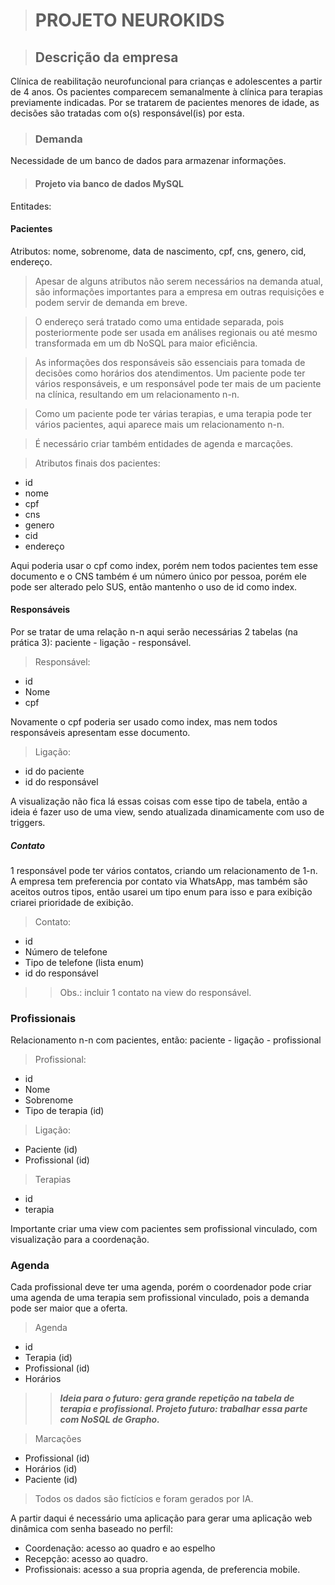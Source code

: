 > # PROJETO NEUROKIDS

> ## Descrição da empresa

Clínica de reabilitação neurofuncional para crianças e adolescentes a partir de 4 anos.
Os pacientes comparecem semanalmente à clínica para terapias previamente indicadas.
Por se tratarem de pacientes menores de idade, as decisões são tratadas com o(s) responsável(is) por esta.

> ### Demanda

Necessidade de um banco de dados para armazenar informações.

> #### Projeto via banco de dados MySQL

Entitades:

#### Pacientes

Atributos: nome, sobrenome, data de nascimento, cpf, cns, genero, cid, endereço.
> Apesar de alguns atributos não serem necessários na demanda atual, são informações importantes para a empresa em outras requisições e podem servir de demanda em breve.

> O endereço será tratado como uma entidade separada, pois posteriormente pode ser usada em análises regionais ou até mesmo transformada em um db NoSQL para maior eficiência.

> As informações dos responsáveis são essenciais para tomada de decisões como horários dos atendimentos. Um paciente pode ter vários responsáveis, e um responsável pode ter mais de um paciente na clínica, resultando em um relacionamento n-n. 

> Como um paciente pode ter várias terapias, e uma terapia pode ter vários pacientes, aqui aparece mais um relacionamento n-n.

> É necessário criar também entidades de agenda e marcações.

> Atributos finais dos pacientes:
* id
* nome
* cpf
* cns
* genero
* cid
* endereço

Aqui poderia usar o cpf como index, porém nem todos pacientes tem esse documento e o CNS também é um número único por pessoa, porém ele pode ser alterado pelo SUS, então mantenho o uso de id como index.

#### Responsáveis

Por se tratar de uma relação n-n aqui serão necessárias 2 tabelas (na prática 3): paciente - ligação - responsável.

> Responsável:
* id
* Nome
* cpf

Novamente o cpf poderia ser usado como index, mas nem todos responsáveis apresentam esse documento.

> Ligação:
* id do paciente
* id do responsável

A visualização não fica lá essas coisas com esse tipo de tabela, então a ideia é fazer uso de uma view, sendo atualizada dinamicamente com uso de triggers.

##### Contato

1 responsável pode ter vários contatos, criando um relacionamento de 1-n. 
A empresa tem preferencia por contato via WhatsApp, mas também são aceitos outros tipos, então usarei um tipo enum para isso e para exibição criarei prioridade de exibição.

> Contato:
* id
* Número de telefone
* Tipo de telefone (lista enum)
* id do responsável

>> Obs.: incluir 1 contato na view do responsável.

### Profissionais

Relacionamento n-n com pacientes, então: paciente - ligação - profissional

> Profissional:
* id
* Nome
* Sobrenome
* Tipo de terapia (id)

> Ligação:
* Paciente (id)
* Profissional (id)

> Terapias
* id
* terapia

Importante criar uma view com pacientes sem profissional vinculado, com visualização para a coordenação.

### Agenda

Cada profissional deve ter uma agenda, porém o coordenador pode criar uma agenda de uma terapia sem profissional vinculado, pois a demanda pode ser maior que a oferta.

> Agenda
* id
* Terapia (id)
* Profissional (id)
* Horários

>> ***Ideia para o futuro: gera grande repetição na tabela de terapia e profissional. Projeto futuro: trabalhar essa parte com NoSQL de Grapho.***

> Marcações
* Profissional (id)
* Horários (id)
* Paciente (id)

> Todos os dados são fictícios e foram gerados por IA.

A partir daqui é necessário uma aplicação para gerar uma aplicação web dinâmica com senha baseado no perfil:
* Coordenação: acesso ao quadro e ao espelho
* Recepção: acesso ao quadro.
* Profissionais: acesso a sua propria agenda, de preferencia mobile.

